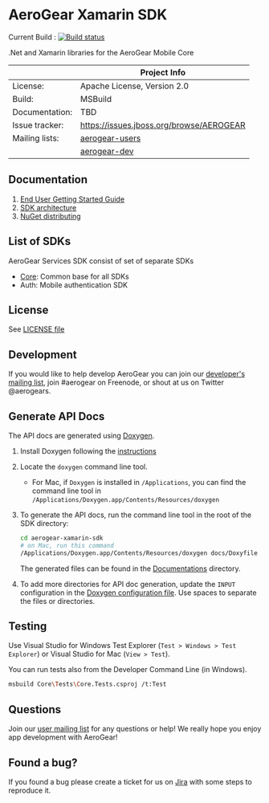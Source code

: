# AeroGear Xamarin SDK
Current Build : [![Build status](https://ci.appveyor.com/api/projects/status/ja8kvbwbn8duth1k?svg=true)](https://ci.appveyor.com/project/AeroGear/aerogear-xamarin-sdk)

.Net and Xamarin libraries for the AeroGear Mobile Core


|                 | Project Info                                                     |
| --------------- | ---------------------------------------------------------------- |
| License:        | Apache License, Version 2.0                                      |
| Build:          | MSBuild                                                           |
| Documentation:  | TBD							                                     |
| Issue tracker:  | https://issues.jboss.org/browse/AEROGEAR                         |
| Mailing lists:  | [aerogear-users](http://aerogear-users.1116366.n5.nabble.com/)   | 
|                 | [aerogear-dev](https://groups.google.com/forum/#!forum/aerogear) |


## Documentation

1. [End User Getting Started Guide](./Documentations/GettingStarted.md)
2. [SDK architecture](./Documentations/SDKArch.md)
3. [NuGet distributing](./Core/Core/Dist\make-dist.md)

## List of SDKs

AeroGear Services SDK consist of set of separate SDKs
* [Core](./Documentations/Core.md): Common base for all SDKs
* Auth: Mobile authentication SDK

## License 

 See [LICENSE file](./LICENSE)

## Development

If you would like to help develop AeroGear you can join our [developer's mailing list](https://groups.google.com/forum/#!forum/aerogear), join #aerogear on Freenode, or shout at us on Twitter @aerogears.

## Generate API Docs

The API docs are generated using [Doxygen](http://www.stack.nl/~dimitri/doxygen/).

1. Install Doxygen following the [instructions](http://www.stack.nl/~dimitri/doxygen/manual/install.html)
2. Locate the `doxygen` command line tool.
	* For Mac, if `Doxygen` is installed in `/Applications`, you can find the command line tool in `/Applications/Doxygen.app/Contents/Resources/doxygen`
3. To generate the API docs, run the command line tool in the root of the SDK directory:
	
	```bash
	cd aerogear-xamarin-sdk
	# on Mac, run this command
	/Applications/Doxygen.app/Contents/Resources/doxygen docs/Doxyfile
	```

	The generated files can be found in the [Documentations](./Documentations) directory.
4. To add more directories for API doc generation, update the `INPUT` configuration in the [Doxygen configuration file](./docs/Doxyfile). Use spaces to separate the files or directories.

## Testing

Use Visual Studio for Windows Test Explorer (`Test > Windows > Test Explorer`)  or Visual Studio for Mac (`View > Test`). 

You can run tests also from the Developer Command Line (in Windows).


```bash
msbuild Core\Tests\Core.Tests.csproj /t:Test 
```	


## Questions
Join our [user mailing list](https://groups.google.com/forum/#!forum/aerogear) for any questions or help! We really hope you enjoy app development with AeroGear!

## Found a bug?

If you found a bug please create a ticket for us on [Jira](https://issues.jboss.org/browse/AEROGEAR) with some steps to reproduce it.